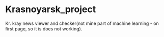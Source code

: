 # Krasnoyarsk_project
Kr. kray news viewer and checker(not mine part of machine learning - on first page, so it is does not working).
